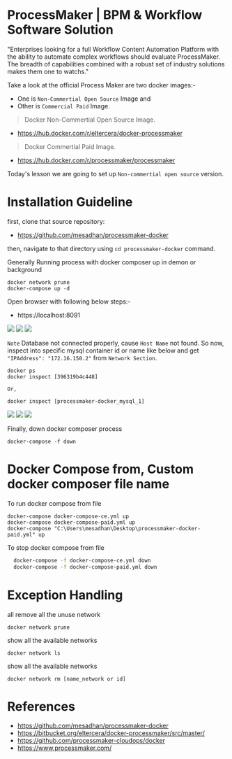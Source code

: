 # ProcessMaker | BPM & Workflow Software Solution

"Enterprises looking for a full Workflow Content Automation Platform with the ability to automate complex workflows should evaluate ProcessMaker. The breadth of capabilities combined with a robust set of industry solutions makes them one to watchs."



Take a look at the official Process Maker are two docker images:-

- One is `Non-Commertial Open Source` Image and 
- Other is `Commercial Paid` Image.

> Docker Non-Commertial Open Source Image.
- https://hub.docker.com/r/eltercera/docker-processmaker

>  Docker Commertial Paid Image.
- https://hub.docker.com/r/processmaker/processmaker

Today's lesson we are going to set up `Non-commertial open source` version.


# Installation Guideline

first, clone that source repository:

- https://github.com/mesadhan/processmaker-docker

then, navigate to that directory using `cd processmaker-docker` command.

Generally Running process with docker composer up in demon or background
    
    docker network prune
    docker-compose up -d

Open browser with following below steps:-

- https://localhost:8091

![](https://raw.githubusercontent.com/mesadhan/processmaker-docker/master/images/2019-10-11_02191.jpg)
![](https://raw.githubusercontent.com/mesadhan/processmaker-docker/master/images/2019-10-11_02192.jpg)
![](https://raw.githubusercontent.com/mesadhan/processmaker-docker/master/images/2019-10-11_02193.jpg)

`Note` Database not connected properly, cause `Host Name` not found. So now, inspect into specific mysql container id or name like below and get `"IPAddress": "172.16.150.2"` from `Network Section`. 

    docker ps
    docker inspect [396319b4c448]

    Or,

    docker inspect [processmaker-docker_mysql_1]


![](https://raw.githubusercontent.com/mesadhan/processmaker-docker/master/images/2019-10-11_02194.jpg)
![](https://raw.githubusercontent.com/mesadhan/processmaker-docker/master/images/2019-10-11_02195.jpg)
![](https://raw.githubusercontent.com/mesadhan/processmaker-docker/master/images/2019-10-11_02196.jpg)


Finally, down  docker composer process

    docker-compose -f down



# Docker Compose from, Custom docker composer file name

To run docker compose from file

    docker-compose docker-compose-ce.yml up
    docker-compose docker-compose-paid.yml up
    docker-compose "C:\Users\mesadhan\Desktop\processmaker-docker-paid.yml" up

To stop docker compose from file

```bash
  docker-compose -f docker-compose-ce.yml down
  docker-compose -f docker-compose-paid.yml down
```

# Exception Handling

all remove all the unuse network

    docker network prune

show all the available networks
    
    docker network ls

show all the available networks
    
    docker network rm [name_network or id] 


# References
- https://github.com/mesadhan/processmaker-docker
- https://bitbucket.org/eltercera/docker-processmaker/src/master/
- https://github.com/processmaker-cloudops/docker
- https://www.processmaker.com/
